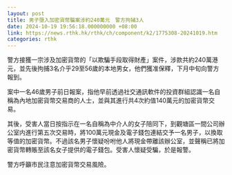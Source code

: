 ```yaml
---
layout: post
title: 男子墮入加密貨幣騙案涉約240萬元　警方拘捕3人
date: 2024-10-19 19:56:18.000000000 +08:00
link: https://news.rthk.hk/rthk/ch/component/k2/1775308-20241019.htm
categories: rthk
---
```


警方接獲一宗涉及加密貨幣的「以欺騙手段取得財產」案件，涉款共約240萬港元，並先後拘捕3名介乎29至56歲的本地男女，他們獲准保釋，下月中旬向警方報到。

案中一名46歲男子前日報案，指他早前透過社交通訊軟件的投資群組認識一名自稱為內地加密貨幣交易商的人士，並與其進行共4次約值140萬元的加密貨幣交易。

其後，受害人當日按指示在一名自稱為中介人的女子陪同下，到觀塘區一間公司辦公室内進行第五次交易時，將100萬元現金及電子錢包連結交予一名男子，以換取等值的加密貨幣。不過該名男子懷疑吩咐他人將現金帶離該辦公室，並聲稱已將加密貨幣轉賬至該名女子提供的電子錢包。受害人懷疑受騙，於是報警。

警方呼籲市民注意加密貨幣交易風險。

